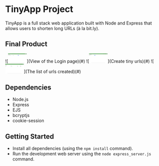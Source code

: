 # TinyApp Project

TinyApp is a full stack web application built with Node and Express that allows users to shorten long URLs (à la bit.ly).

## Final Product

![<img alt="Login page" width="60px" src="./imgs/user_login.png" />](View of the Login page)(#)
![<img alt="Where users can create tiny urls" width="60px" src="./imgs/Create_TinyUrl.png" />](Create tiny urls)(#)
![<img alt="A list of urls created" width="60px" src="./imgs/my_urls.png" />](The list of urls created)(#)

## Dependencies

- Node.js
- Express
- EJS
- bcryptjs
- cookie-session

## Getting Started

- Install all dependencies (using the `npm install` command).
- Run the development web server using the `node express_server.js` command.
